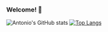 ### Welcome! 👋

![Antonio's GitHub stats](https://github-readme-stats.vercel.app/api?username=jasleon&count_private=true&show_icons=true)
[![Top Langs](https://github-readme-stats.vercel.app/api/top-langs/?username=jasleon&layout=compact)](https://github.com/jasleon/github-readme-stats)

<!--
**jasleon/jasleon** is a ✨ _special_ ✨ repository because its `README.md` (this file) appears on your GitHub profile.

Here are some ideas to get you started:

- 🔭 I’m currently working on ...
- 🌱 I’m currently learning ...
- 👯 I’m looking to collaborate on ...
- 🤔 I’m looking for help with ...
- 💬 Ask me about ...
- 📫 How to reach me: ...
- 😄 Pronouns: ...
- ⚡ Fun fact: ...
-->
